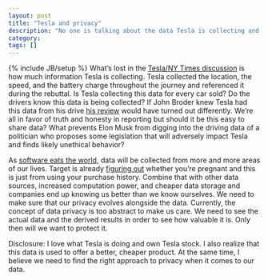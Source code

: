 ```yaml
---
layout: post
title: "Tesla and privacy"
description: "No one is talking about the data Tesla is collecting and how valuable it will be in the future."
category:
tags: []
---
```

{% include JB/setup %}
What’s lost in the <a href="http://www.teslamotors.com/blog/most-peculiar-test-drive">Tesla/NY Times discussion</a> is how much information Tesla is collecting. Tesla collected the location, the speed, and the battery charge throughout the journey and referenced it during the rebuttal. Is Tesla collecting this data for every car sold? Do the drivers know this data is being collected? If John Broder knew Tesla had this data from his drive <a href="http://www.nytimes.com/2013/02/10/automobiles/stalled-on-the-ev-highway.html">his review</a> would have turned out differently. We’re all in favor of truth and honesty in reporting but should it be this easy to share data? What prevents Elon Musk from digging into the driving data of a politician who proposes some legislation that will adversely impact Tesla and finds likely unethical behavior?

As <a href="http://online.wsj.com/article/SB10001424053111903480904576512250915629460.html">software eats the world</a>, data will be collected from more and more areas of our lives. Target is already <a href="http://www.nytimes.com/2012/02/19/magazine/shopping-habits.html?pagewanted=1&_r=1&hp">figuring out</a> whether you’re pregnant and this is just from using your purchase history. Combine that with other data sources, increased computation power, and cheaper data storage and companies end up knowing us better than we know ourselves. We need to make sure that our privacy evolves alongside the data. Currently, the concept of data privacy is too abstract to make us care. We need to see the actual data and the derived results in order to see how valuable it is. Only then will we want to protect it.

Disclosure: I love what Tesla is doing and own Tesla stock. I also realize that this data is used to offer a better, cheaper product. At the same time, I believe we need to find the right approach to privacy when it comes to our data.